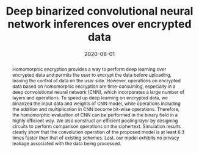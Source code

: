 ---
title: "Deep binarized convolutional neural network inferences over encrypted data"
abstract: "Homomorphic encryption provides a way to perform deep learning over encrypted data and permits the user to encrypt the data before uploading, leaving the control of data on the user side. However, operations on encrypted data based on homomorphic encryption are time-consuming, especially in a deep convolutional neural network (CNN), which incorporates a large number of layers and operations. To speed up deep learning on encrypted data, we binarized the input data and weights of CNN model, while operations including the addition and multiplication in CNN become bit-wise operations. Therefore, the homomorphic evaluation of CNN can be performed in the binary field in a highly efficient way. We also construct an efficient pooling layer by designing circuits to perform comparison operations on the ciphertext. Simulation results clearly show that the convolution operation of the proposed model is at least 6.3 times faster than that of existing schemes. Last, our model exhibits no privacy leakage associated with the data being processed."
collection: publications
permalink: /publication/zhou2020deep
date: 2020-08-01
venue: '2020 7th IEEE International Conference on Cyber Security and Cloud Computing (CSCloud)/2020 6th IEEE International Conference on Edge Computing and Scalable Cloud (EdgeCom)'
paperurl: '/files/pdf/papers/zhou2020deep.pdf'
link: 'https://ieeexplore.ieee.org/document/9170954'
citation: 'Junwei Zhou, Junjiong Li, Emmanouil Panaousis, Kaitai Liang (2022). 
  &quot;Deep binarized convolutional neural network inferences over encrypted data.&quot;
  <i>2020 7th IEEE International Conference on Cyber Security and Cloud Computing (CSCloud)/2020 6th IEEE International Conference on Edge Computing and Scalable Cloud (EdgeCom)</i>.'
---